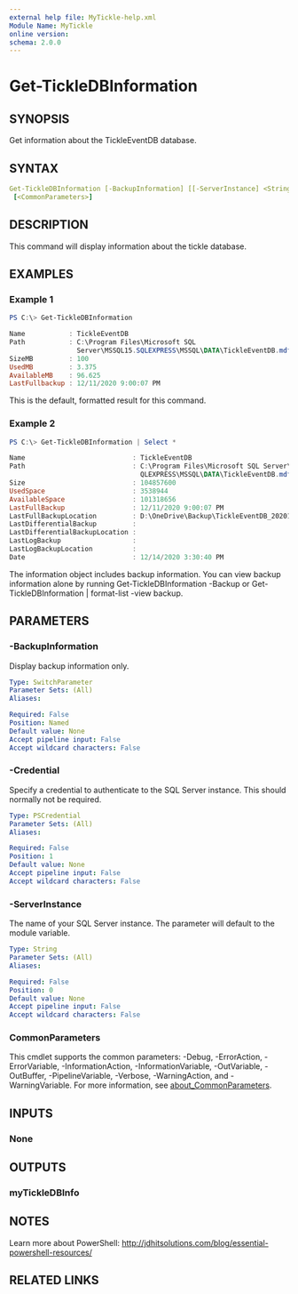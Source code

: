 ```yaml
---
external help file: MyTickle-help.xml
Module Name: MyTickle
online version:
schema: 2.0.0
---
```


# Get-TickleDBInformation

## SYNOPSIS

Get information about the TickleEventDB database.

## SYNTAX

```yaml
Get-TickleDBInformation [-BackupInformation] [[-ServerInstance] <String>] [[-Credential] <PSCredential>]
 [<CommonParameters>]
```

## DESCRIPTION

This command will display information about the tickle database.

## EXAMPLES

### Example 1

```powershell
PS C:\> Get-TickleDBInformation

Name           : TickleEventDB
Path           : C:\Program Files\Microsoft SQL
                 Server\MSSQL15.SQLEXPRESS\MSSQL\DATA\TickleEventDB.mdf
SizeMB         : 100
UsedMB         : 3.375
AvailableMB    : 96.625
LastFullbackup : 12/11/2020 9:00:07 PM
```

This is the default, formatted result for this command.

### Example 2

```powershell
PS C:\> Get-TickleDBInformation | Select *

Name                           : TickleEventDB
Path                           : C:\Program Files\Microsoft SQL Server\MSSQL15.S
                                 QLEXPRESS\MSSQL\DATA\TickleEventDB.mdf
Size                           : 104857600
UsedSpace                      : 3538944
AvailableSpace                 : 101318656
LastFullBackup                 : 12/11/2020 9:00:07 PM
LastFullBackupLocation         : D:\OneDrive\Backup\TickleEventDB_20201211.bak
LastDifferentialBackup         :
LastDifferentialBackupLocation :
LastLogBackup                  :
LastLogBackupLocation          :
Date                           : 12/14/2020 3:30:40 PM
```

The information object includes backup information. You can view backup information alone by running Get-TickleDBInformation -Backup or Get-TickleDBInformation | format-list -view backup.

## PARAMETERS

### -BackupInformation

Display backup information only.

```yaml
Type: SwitchParameter
Parameter Sets: (All)
Aliases:

Required: False
Position: Named
Default value: None
Accept pipeline input: False
Accept wildcard characters: False
```

### -Credential

Specify a credential to authenticate to the SQL Server instance. This should normally not be required.

```yaml
Type: PSCredential
Parameter Sets: (All)
Aliases:

Required: False
Position: 1
Default value: None
Accept pipeline input: False
Accept wildcard characters: False
```

### -ServerInstance

The name of your SQL Server instance. The parameter will default to the module variable.

```yaml
Type: String
Parameter Sets: (All)
Aliases:

Required: False
Position: 0
Default value: None
Accept pipeline input: False
Accept wildcard characters: False
```

### CommonParameters

This cmdlet supports the common parameters: -Debug, -ErrorAction, -ErrorVariable, -InformationAction, -InformationVariable, -OutVariable, -OutBuffer, -PipelineVariable, -Verbose, -WarningAction, and -WarningVariable. For more information, see [about_CommonParameters](http://go.microsoft.com/fwlink/?LinkID=113216).

## INPUTS

### None

## OUTPUTS

### myTickleDBInfo

## NOTES

Learn more about PowerShell: http://jdhitsolutions.com/blog/essential-powershell-resources/

## RELATED LINKS
